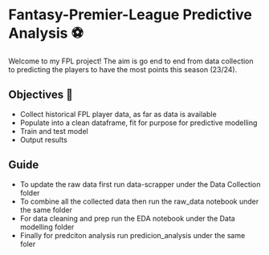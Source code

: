 # Fantasy-Premier-League Predictive Analysis :soccer:

Welcome to my FPL project! The aim is go end to end from data collection to predicting the players to have the most points this season (23/24).

## Objectives :memo: 
- Collect historical FPL player data, as far as data is available
- Populate into a clean dataframe, fit for purpose for predictive modelling
- Train and test model
- Output results

## Guide
- To update the raw data first run data-scrapper under the Data Collection folder
- To combine all the collected data then run the raw_data notebook under the same folder
- For data cleaning and prep run the EDA notebook under the Data modelling folder
- Finally for predciton analysis run predicion_analysis under the same foler
